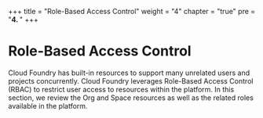 +++
title = "Role-Based Access Control"
weight = "4"
chapter = "true"
pre = "<b>4. </b>"
+++


# Role-Based Access Control

Cloud Foundry has built-in resources to support many unrelated users and projects concurrently. Cloud Foundry leverages Role-Based Access Control (RBAC) to restrict user access to resources within the platform. In this section, we review the Org and Space resources as well as the related roles available in the platform.


